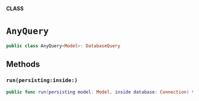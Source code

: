 **CLASS**

# `AnyQuery`

```swift
public class AnyQuery<Model>: DatabaseQuery
```

## Methods
### `run(persisting:inside:)`

```swift
public func run(persisting model: Model, inside database: Connection) throws
```
